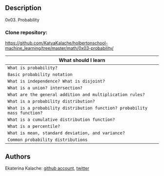 ## Description
0x03. Probability

### __Clone repository:__ 
https://github.com/KatyaKalache/holbertonschool-machine_learning/tree/master/math/0x03-probability/

|What should I learn  |
| ---------------- |
|    `What is probability?`   |
|    `Basic probability notation` |
|    `What is independence? What is disjoint?`	|
|    `What is a union? intersection?`	|
|    `What are the general addition and multiplication rules?`	|
|    `What is a probability distribution?`	|
|    `What is a probability distribution function? probability mass function?`	|
|    `What is a cumulative distribution function?`	|
|    `What is a percentile?`	|
|    `What is mean, standard deviation, and variance?`	|
|    `Common probability distributions`	|

## Authors

Ekaterina Kalache: [github account](https://github.com/KatyaKalache), [twitter](https://twitter.com/KatyaKalache)




